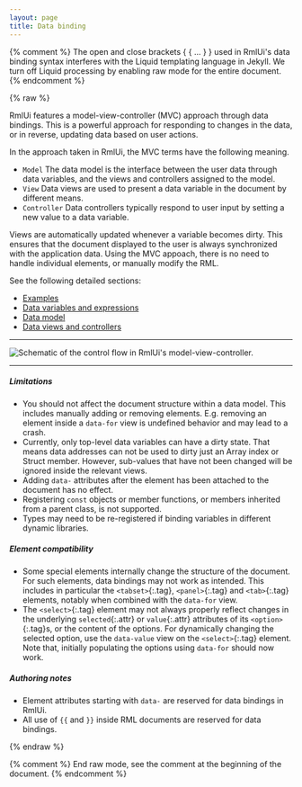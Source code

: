 ```yaml
---
layout: page
title: Data binding
---
```


{% comment %}
The open and close brackets { { ... } } used in RmlUi's data binding syntax interferes with the Liquid templating language in Jekyll. We turn off Liquid processing by enabling raw mode for the entire document.
{% endcomment %}

{% raw %}

RmlUi features a model-view-controller (MVC) approach through data bindings. This is a powerful approach for responding to changes in the data, or in reverse, updating data based on user actions.

In the approach taken in RmlUi, the MVC terms have the following meaning.

- `Model`  The data model is the interface between the user data through data variables, and the views and controllers assigned to the model.
- `View`  Data views are used to present a data variable in the document by different means.
- `Controller` Data controllers typically respond to user input by setting a new value to a data variable.

Views are automatically updated whenever a variable becomes dirty. This ensures that the document displayed to the user is always synchronized with the application data. Using the MVC appoach, there is no need to handle individual elements, or manually modify the RML.

See the following detailed sections:

- [Examples](data_bindings/examples.html)
- [Data variables and expressions](data_bindings/expressions.html)
- [Data model](data_bindings/model.html)
- [Data views and controllers](data_bindings/views_and_controllers.html)

---

![Schematic of the control flow in RmlUi's model-view-controller.](data_bindings/model-view-controller.svg)

---

##### Limitations

- You should not affect the document structure within a data model. This includes manually adding or removing elements. E.g. removing an element inside a `data-for` view is undefined behavior and may lead to a crash.
- Currently, only top-level data variables can have a dirty state. That means data addresses can not be used to dirty just an Array index or Struct member. However, sub-values that have not been changed will be ignored inside the relevant views.
- Adding `data-` attributes after the element has been attached to the document has no effect.
- Registering `const` objects or member functions, or members inherited from a parent class, is not supported.
- Types may need to be re-registered if binding variables in different dynamic libraries.

##### Element compatibility

- Some special elements internally change the structure of the document. For such elements, data bindings may not work as intended. This includes in particular the `<tabset>`{:.tag}, `<panel>`{:.tag} and `<tab>`{:.tag} elements, notably when combined with the `data-for` view.
- The `<select>`{:.tag} element may not always properly reflect changes in the underlying `selected`{:.attr} or `value`{:.attr} attributes of its `<option>`{:.tag}s, or the content of the options. For dynamically changing the selected option, use the `data-value` view on the `<select>`{:.tag} element. Note that, initially populating the options using `data-for` should now work.

##### Authoring notes

- Element attributes starting with `data-` are reserved for data bindings in RmlUi.
- All use of `{{` and `}}` inside RML documents are reserved for data bindings.

{% endraw %}

{% comment %} End raw mode, see the comment at the beginning of the document. {% endcomment %}
